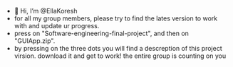 - 👋 Hi, I’m @EllaKoresh
- for all my group members, please try to find the lates version to work with and update ur progress.
- press on "Software-engineering-final-project", and then on "GUIApp.zip".
- by pressing on the three dots you will find a descreption of this project virsion. download it and get to work! the entire group is counting on you 

<!---
EllaKoresh/EllaKoresh is a ✨ special ✨ repository because its `README.md` (this file) appears on your GitHub profile.
You can click the Preview link to take a look at your changes.
--->
